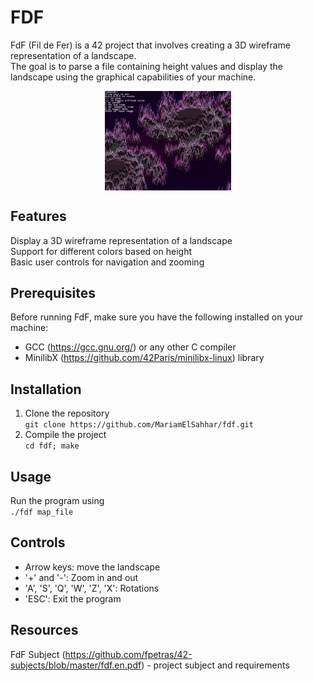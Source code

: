 # FDF
FdF (Fil de Fer) is a 42 project that involves creating a 3D wireframe representation of a landscape.  
The goal is to parse a file containing height values and display the landscape using the graphical capabilities of your machine.

<div align=center>
  <img src="project_photos/elem-fract.png" alt="elem-fract.fdf" style="display: block; width: 40%;">
</div>


## Features
Display a 3D wireframe representation of a landscape  
Support for different colors based on height  
Basic user controls for navigation and zooming

## Prerequisites
Before running FdF, make sure you have the following installed on your machine:

- GCC (https://gcc.gnu.org/) or any other C compiler
- MinilibX (https://github.com/42Paris/minilibx-linux) library

## Installation
1. Clone the repository  
`git clone https://github.com/MariamElSahhar/fdf.git`  
2. Compile the project  
`cd fdf; make`

## Usage
Run the program using  
` ./fdf map_file `  

## Controls
- Arrow keys: move the landscape
- '+' and '-': Zoom in and out
- 'A', 'S', 'Q', 'W', 'Z', 'X': Rotations
- 'ESC': Exit the program

## Resources
FdF Subject (https://github.com/fpetras/42-subjects/blob/master/fdf.en.pdf) - project subject and requirements
